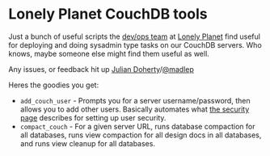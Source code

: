 Lonely Planet CouchDB tools
===========================

Just a bunch of useful scripts the [dev/ops team](http://lplabs.com) at [Lonely Planet](http://www.lonelyplanet.com) find useful for deploying and doing sysadmin type tasks on our CouchDB servers. Who knows, maybe someone else might find them useful as well.

Any issues, or feedback hit up [Julian Doherty](mailto:julian.doherty@lonelyplanet.com.au)/[@madlep](http://twitter.com/madlep)

Heres the goodies you get:

 * `add_couch_user` - Prompts you for a server username/password, then allows you to add other users. Basically automates what [the security page](http://wiki.apache.org/couchdb/Security_Features_Overview) describes for setting up user security.
 * `compact_couch` - For a given server URL, runs database compaction for all databases, runs view compaction for all design docs in all databases, and runs view cleanup for all databases.